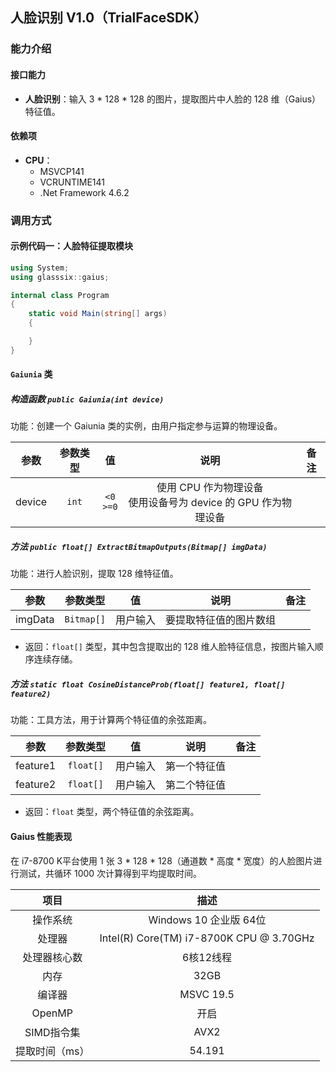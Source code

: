 
## 人脸识别 V1.0（TrialFaceSDK）
### 能力介绍
#### 接口能力
- **人脸识别**：输入 3 \* 128 \* 128 的图片，提取图片中人脸的 128 维（Gaius）特征值。
#### 依赖项
- **CPU**：
   - MSVCP141
   - VCRUNTIME141
   - .Net Framework 4.6.2
### 调用方式
#### 示例代码一：人脸特征提取模块
```C#
using System;
using glasssix::gaius;

internal class Program
{
	static void Main(string[] args)
	{

	}
}
```

#### ```Gaiunia``` 类
##### 构造函数 ```public Gaiunia(int device)```
功能：创建一个 Gaiunia 类的实例，由用户指定参与运算的物理设备。

|参数|参数类型|值|说明|备注|
|:---:|:---:|:---:|:---:|:---:|
|device|```int```|`<0`<br>`>=0`|使用 CPU 作为物理设备<br>使用设备号为 device 的 GPU 作为物理设备| |

##### 方法 ```public float[] ExtractBitmapOutputs(Bitmap[] imgData)```
功能：进行人脸识别，提取 128 维特征值。

|参数|参数类型|值|说明|备注|
|:---:|:---:|:---:|:---:|:---:|
|imgData|```Bitmap[]```|用户输入|要提取特征值的图片数组||

- 返回：```float[]``` 类型，其中包含提取出的 128 维人脸特征信息，按图片输入顺序连续存储。

##### 方法 ```static float CosineDistanceProb(float[] feature1, float[] feature2)```
功能：工具方法，用于计算两个特征值的余弦距离。

|参数|参数类型|值|说明|备注|
|:---:|:---:|:---:|:---:|:---:|
|feature1|```float[]```|用户输入|第一个特征值||
|feature2|```float[]```|用户输入|第二个特征值||

- 返回：```float``` 类型，两个特征值的余弦距离。

#### Gaius 性能表现
在 i7-8700 K平台使用 1 张 3 \* 128 \* 128（通道数 \* 高度 \* 宽度）的人脸图片进行测试，共循环 1000 次计算得到平均提取时间。

|项目|描述|
|:---:|:---:|
操作系统 | Windows 10 企业版 64位 |
处理器 | Intel(R) Core(TM) i7-8700K CPU @ 3.70GHz |
处理器核心数 | 6核12线程 |
内存 | 32GB |
编译器 | MSVC 19.5 |
OpenMP | 开启 |
SIMD指令集 | AVX2 |
提取时间（ms）|  54.191 |